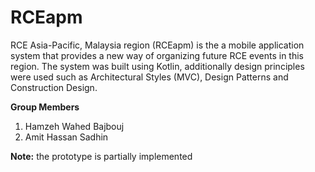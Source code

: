 # RCEapm
RCE Asia-Pacific, Malaysia region (RCEapm) is the a mobile application system that provides a new way of organizing future RCE events in this region. The system was built using Kotlin, additionally design principles were used such as Architectural Styles (MVC), Design Patterns and Construction Design.

**Group Members**
1. Hamzeh Wahed Bajbouj 
2. Amit Hassan Sadhin 

**Note:**
the prototype is partially implemented 
